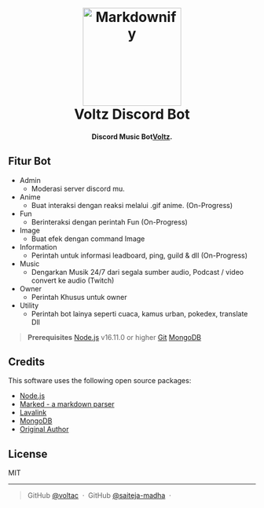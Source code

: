 
<h1 align="center">
  <br>
  <a href="http://www.voltac.dev/voltz"><img src="https://cdn.discordapp.com/avatars/1073529593371308052/29120dcc29d0bb4065f5a1c194deb2c3.png?size=512" alt="Markdownify" width="200"></a>
  <br>
  Voltz Discord Bot
  <br>
</h1>

<h4 align="center">Discord Music Bot<a href="http://voltac.dev" target="_blank">Voltz</a>.</h4>


## Fitur Bot

* Admin
  - Moderasi server discord mu.
* Anime
  - Buat interaksi dengan reaksi melalui .gif anime. (On-Progress)
* Fun
  - Berinteraksi dengan perintah Fun (On-Progress)
* Image
  - Buat efek dengan command Image
* Information
  - Perintah untuk informasi leadboard, ping, guild & dll (On-Progress)
* Music
  - Dengarkan Musik 24/7 dari segala sumber audio, Podcast / video convert ke audio (Twitch)
* Owner
  - Perintah Khusus untuk owner
* Utility
  - Perintah bot lainya seperti cuaca, kamus urban, pokedex, translate Dll


> **Prerequisites**
> [Node.js](https://nodejs.org/en/) v16.11.0 or higher
> [Git](https://git-scm.com/downloads)
> [MongoDB](https://www.mongodb.com)

## Credits

This software uses the following open source packages:

- [Node.js](https://nodejs.org/)
- [Marked - a markdown parser](https://github.com/chjj/marked)
- [Lavalink](https://github.com/lavalink-devs/Lavalink)
- [MongoDB](https://www.mongodb.com)
- [Original Author](https://github.com/saiteja-madha/discord-js-bot)

## License

MIT

---

> GitHub [@voltac](https://github.com/BagasPWibisono/) &nbsp;&middot;&nbsp;
> GitHub [@saiteja-madha](https://github.com/saiteja-madha/) &nbsp;&middot;&nbsp;

